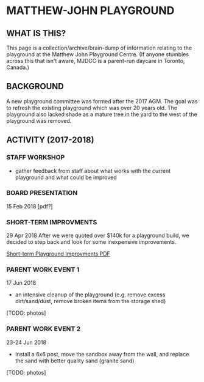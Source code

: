 # MATTHEW-JOHN PLAYGROUND

## WHAT IS THIS?
This page is a collection/archive/brain-dump of information relating to the playground at the Matthew John Playground Centre. (If anyone stumbles across this that isn't aware, MJDCC is a parent-run daycare in Toronto, Canada.)

## BACKGROUND
A new playground committee was formed after the 2017 AGM. The goal was to refresh the existing playground which was over 20 years old. The playground also lacked shade as a mature tree in the yard to the west of the playground was removed.

## ACTIVITY (2017-2018)

### STAFF WORKSHOP

- gather feedback from staff about what works with the current playground and what could be improved

### BOARD PRESENTATION
15 Feb 2018
[pdf?]

### SHORT-TERM IMPROVMENTS
29 Apr 2018
After we were quoted over $140k for a playground build, we decided to step back and look for some inexpensive improvements.

[Short-term Playground Improvments PDF](./mjdcc-playground-improvements-20180429)

### PARENT WORK EVENT 1
17 Jun 2018
  - an intensive cleanup of the playground (e.g. remove excess dirt/sand/dust, remove broken items from the storage shed)

[TODO: photos]

### PARENT WORK EVENT 2
23-24 Jun 2018
  - install a 6x6 post, move the sandbox away from the wall, and replace the sand with better quality sand (granite sand)

[TODO: photos]
